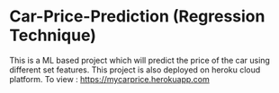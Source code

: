 # Car-Price-Prediction  (Regression Technique)
This is a ML based project which will predict the price of the car using different set features.
This project is also deployed on heroku cloud platform.
To view :  https://mycarprice.herokuapp.com
